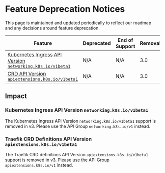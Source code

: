 # Feature Deprecation Notices

This page is maintained and updated periodically to reflect our roadmap and any decisions around feature deprecation.

| Feature                                                                                                              | Deprecated | End of Support | Removal |
|----------------------------------------------------------------------------------------------------------------------|------------|----------------|---------|
| [Kubernetes Ingress API Version `networking.k8s.io/v1beta1`](#kubernetes-ingress-api-version-networkingk8siov1beta1) | N/A        | N/A            | 3.0     |
| [CRD API Version `apiextensions.k8s.io/v1beta1`](#kubernetes-ingress-api-version-networkingk8siov1beta1)             | N/A        | N/A            | 3.0     |

## Impact

### Kubernetes Ingress API Version `networking.k8s.io/v1beta1`

The Kubernetes Ingress API Version `networking.k8s.io/v1beta1` support is removed in v3. 
Please use the API Group `networking.k8s.io/v1` instead.

### Traefik CRD Definitions API Version `apiextensions.k8s.io/v1beta1`

The Traefik CRD definitions API Version `apiextensions.k8s.io/v1beta1` support is removed in v3.
Please use the API Group `apiextensions.k8s.io/v1` instead.
